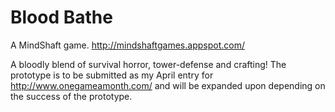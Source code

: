 Blood Bathe
======
A MindShaft game. http://mindshaftgames.appspot.com/

A bloodly blend of survival horror, tower-defense and crafting! The prototype is to be submitted as my April entry for http://www.onegameamonth.com/ and will be expanded upon depending on the success of the prototype.
